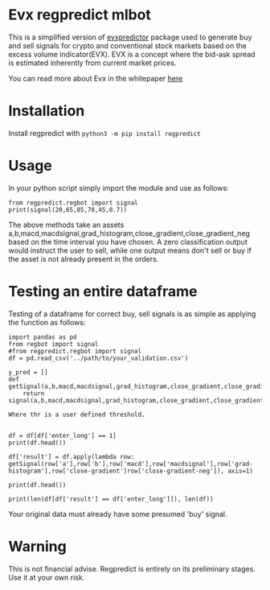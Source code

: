 # Evx regpredict mlbot

This is a simplified version of [evxpredictor](https://pypi.org/project/evxpredictor/) package used to generate buy and sell signals for crypto and conventional stock markets based on the excess volume indicator(EVX). EVX is a concept where the bid-ask spread is estimated inherently from current market prices. 

You can read more about Evx in the whitepaper [here](https://www.researchgate.net/publication/345313655_DeFiPaper)  
# Installation
Install regpredict with `python3 -m pip install regpredict`  
# Usage

In your python script simply import the module and use as follows:

```  
from regpredict.regbot import signal
print(signal(20,65,85,78,45,0.7))
```
The above methods take an assets a,b,macd,macdsignal,grad_histogram,close_gradient,close_gradient_neg based on the time interval you have chosen. A zero classification output would instruct the user to sell, while one output means don't sell or buy if the asset is not already present in the orders.  

# Testing an entire dataframe
Testing of a dataframe for correct buy, sell signals is as simple as applying the function as follows:  

```
import pandas as pd
from regbot import signal
#from regpredict.regbot import signal
df = pd.read_csv('../path/to/your_validation.csv')

y_pred = []
def getSignal(a,b,macd,macdsignal,grad_histogram,close_gradient,close_gradient_neg):
    return signal(a,b,macd,macdsignal,grad_histogram,close_gradient,close_gradient_neg)

Where thr is a user defined threshold.


df = df[df['enter_long'] == 1]
print(df.head())

df['result'] = df.apply(lambda row: getSignal(row['a'],row['b'],row['macd'],row['macdsignal'],row['grad-histogram'],row['close-gradient']row['close-gradient-neg']), axis=1)

print(df.head())

print(len(df[df['result'] == df['enter_long']]), len(df))

```

Your original data must already have some presumed 'buy' signal.

# Warning
This is not financial advise. Regpredict is entirely on its preliminary stages. Use it at your own risk.
